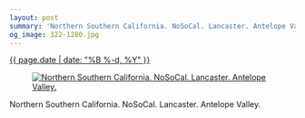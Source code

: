 ```yaml
---
layout: post
summary: 'Northern Southern California. NoSoCal. Lancaster. Antelope Valley.'
og_image: 322-1280.jpg
---
```


<div class="post">
 <time>
  <a href="/322">
   {{ page.date | date: "%B %-d, %Y" }}
  </a>
 </time>
 <a href="/322">
  <figure data-taken="5/12/2014">
   <img alt="Northern Southern California. NoSoCal. Lancaster. Antelope Valley." sizes="(min-width: 700px) 50vw, calc(100vw - 2rem)" src="{{ site.assets_url }}/322-640.jpg" srcset="{{ site.assets_url }}/322-1280.jpg 1280w, {{ site.assets_url }}/322-960.jpg 960w, {{ site.assets_url }}/322-640.jpg 640w, {{ site.assets_url }}/322-320.jpg 320w"/>
  </figure>
 </a>
 <span>
  Northern Southern California. NoSoCal. Lancaster. Antelope Valley.
 </span>
</div>
